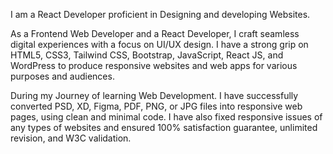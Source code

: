 I am a React Developer proficient in Designing and developing Websites. 

As a Frontend Web  Developer and a React Developer, I craft seamless digital experiences with a focus on UI/UX design. I have a strong grip on HTML5, CSS3, Tailwind CSS, Bootstrap, JavaScript, React JS, and WordPress to produce responsive websites and web apps for various purposes and audiences.

During my Journey of learning Web Development. I have successfully converted PSD, XD, Figma, PDF, PNG, or JPG files into responsive web pages, using clean and minimal code.  I have also fixed responsive issues of any types of websites and ensured 100% satisfaction guarantee, unlimited revision, and W3C validation.

<!---
developer-yasir/developer-yasir is a ✨ special ✨ repository because its `README.md` (this file) appears on your GitHub profile.
You can click the Preview link to take a look at your changes.
--->
